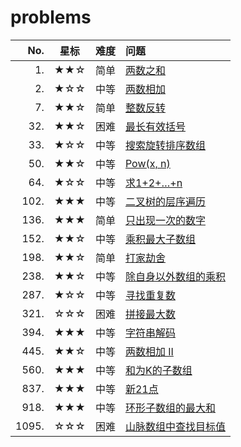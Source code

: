 # problems

 | No.    | 星标   | 难度 | 问题 |
 | -:     | :-:    |  :-:  | :-   |
 | 1.     | ★★☆ | 简单 | [两数之和](https://leetcode-cn.com/problems/two-sum/) |
 | 2.     | ★☆☆ | 中等 | [两数相加](https://leetcode-cn.com/problems/add-two-numbers/) |
 | 7.     | ★★☆ | 简单 | [整数反转](https://leetcode-cn.com/problems/reverse-integer/) |
 | 32.    | ★★☆ | 困难 | [最长有效括号](https://leetcode-cn.com/problems/longest-valid-parentheses/) |
 | 33.    | ★☆☆ | 中等 | [搜索旋转排序数组](https://leetcode-cn.com/problems/search-in-rotated-sorted-array/) |
 | 50.    | ★★☆ | 中等 | [Pow(x, n)](https://leetcode-cn.com/problems/powx-n/) |
 | 64.    | ★☆☆ | 中等 | [求1+2+…+n](https://leetcode-cn.com/problems/qiu-12n-lcof/) |
 | 102.   | ★★★ | 中等 | [二叉树的层序遍历](https://leetcode-cn.com/problems/binary-tree-level-order-traversal/) |
 | 136.   | ★★★ | 简单 | [只出现一次的数字](https://leetcode-cn.com/problems/single-number/) |
 | 152.   | ★★☆ | 中等 | [乘积最大子数组](https://leetcode-cn.com/problems/maximum-product-subarray/) |
 | 198.   | ★★☆ | 简单 | [打家劫舍](https://leetcode-cn.com/problems/house-robber/) |
 | 238.   | ★★☆ | 中等 | [除自身以外数组的乘积](https://leetcode-cn.com/problems/product-of-array-except-self/) |
 | 287.   | ★☆☆ | 中等 | [寻找重复数](https://leetcode-cn.com/problems/find-the-duplicate-number/) |
 | 321.   | ☆☆☆ | 困难 | [拼接最大数](https://leetcode-cn.com/problems/create-maximum-number/) |
 | 394.   | ★★★ | 中等 | [字符串解码](https://leetcode-cn.com/problems/decode-string/) |
 | 445.   | ★★☆ | 中等 | [两数相加 II](https://leetcode-cn.com/problems/add-two-numbers-ii/) |
 | 560.   | ★★★ | 中等 | [和为K的子数组](https://leetcode-cn.com/problems/subarray-sum-equals-k/) |
 | 837.   | ★★★ | 中等 | [新21点](https://leetcode-cn.com/problems/new-21-game/) |
 | 918.   | ★★★ | 中等 | [环形子数组的最大和](https://leetcode-cn.com/problems/maximum-sum-circular-subarray/) |
 | 1095.  | ☆☆☆ | 困难 | [山脉数组中查找目标值](https://leetcode-cn.com/problems/find-in-mountain-array/) |
